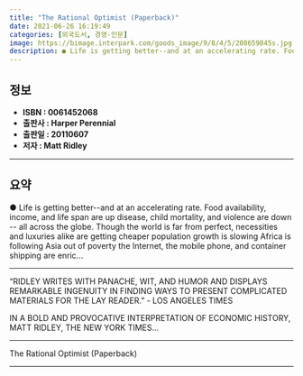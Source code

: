 ```yaml
---
title: "The Rational Optimist (Paperback)"
date: 2021-06-26 16:19:49
categories: [외국도서, 경영-인문]
image: https://bimage.interpark.com/goods_image/9/8/4/5/208659845s.jpg
description: ● Life is getting better--and at an accelerating rate. Food availability, income, and life span are up disease, child mortality, and violence are down -- all a
---
```


## **정보**

- **ISBN : 0061452068**
- **출판사 : Harper Perennial**
- **출판일 : 20110607**
- **저자 : Matt Ridley**

------



## **요약**

●  Life is getting better--and at an accelerating rate. Food availability, income, and life span are up disease, child mortality, and violence are down -- all across the globe. Though the world is far from perfect, necessities and luxuries alike are getting cheaper population growth is slowing Africa is following Asia out of poverty the Internet, the mobile phone, and container shipping are enric...

------

“RIDLEY WRITES WITH PANACHE, WIT, AND HUMOR AND DISPLAYS REMARKABLE INGENUITY IN FINDING WAYS TO PRESENT COMPLICATED MATERIALS FOR THE LAY READER.” - LOS ANGELES TIMES

IN A BOLD AND PROVOCATIVE INTERPRETATION OF ECONOMIC HISTORY, MATT RIDLEY, THE NEW YORK TIMES... 

------


The Rational Optimist (Paperback) 

------


